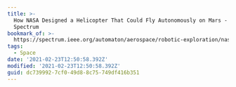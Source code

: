 ```yaml
---
title: >-
  How NASA Designed a Helicopter That Could Fly Autonomously on Mars - IEEE
  Spectrum
bookmark_of: >-
  https://spectrum.ieee.org/automaton/aerospace/robotic-exploration/nasa-designed-perseverance-helicopter-rover-fly-autonomously-mars
tags:
  - Space
date: '2021-02-23T12:50:58.392Z'
modified: '2021-02-23T12:50:58.392Z'
guid: dc739992-7cf0-49d8-8c75-749df416b351
---
```

 
